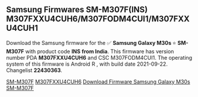 <h2>Samsung Firmwares SM-M307F(INS) M307FXXU4CUH6/M307FODM4CUI1/M307FXXU4CUH1</h2>
Download the Samsung firmware for the ✅ <strong>Samsung Galaxy M30s </strong> ⭐ <strong>SM-M307F</strong> with product code <strong>INS</strong> <strong> from India</strong>. This firmware has version number PDA <strong>M307FXXU4CUH6</strong> and CSC M307FODM4CUI1. The operating system of this firmware is Android R , with build date 2021-09-22. Changelist <strong>22430363</strong>.


[SM-M307F](https://samfirm.shop/samsung/model/SM-M307F)
[M307FXXU4CUH6](https://samfirm.shop/samsung/pda/M307FXXU4CUH6)
[Download Firmware Samsung Galaxy M30s SM-M307F](https://samfirm.shop/samsung/firmware/459103)
